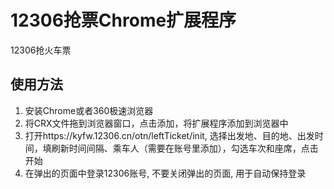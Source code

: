 # 12306抢票Chrome扩展程序
12306抢火车票

## 使用方法
  1. 安装Chrome或者360极速浏览器
  2. 将CRX文件拖到浏览器窗口，点击添加，将扩展程序添加到浏览器中
  3. 打开https://kyfw.12306.cn/otn/leftTicket/init, 选择出发地、目的地、出发时间，填刷新时间间隔、乘车人（需要在账号里添加），勾选车次和座席，点击开始
  4. 在弹出的页面中登录12306账号, 不要关闭弹出的页面, 用于自动保持登录
